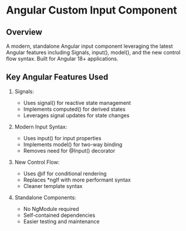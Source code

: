 # Angular Custom Input Component

Overview
--------
A modern, standalone Angular input component leveraging the latest Angular features including Signals, input(), model(), and the new control flow syntax. Built for Angular 18+ applications.

Key Angular Features Used
-----------------------
1. Signals:
   - Uses signal() for reactive state management
   - Implements computed() for derived states
   - Leverages signal updates for state changes

2. Modern Input Syntax:
   - Uses input() for input properties
   - Implements model() for two-way binding
   - Removes need for @Input() decorator

3. New Control Flow:
   - Uses @if for conditional rendering
   - Replaces *ngIf with more performant syntax
   - Cleaner template syntax

4. Standalone Components:
   - No NgModule required
   - Self-contained dependencies
   - Easier testing and maintenance


